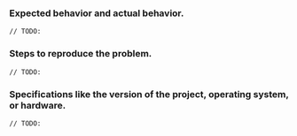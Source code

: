 ### Expected behavior and actual behavior.
```
// TODO:
```
### Steps to reproduce the problem.
```
// TODO:
```
### Specifications like the version of the project, operating system, or hardware.
```
// TODO:
```
